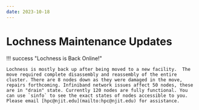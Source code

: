 ```yaml
---
date: 2023-10-18
---
```



# Lochness Maintenance Updates

!!! success "Lochness is Back Online!"

    Lochness is mostly back up after being moved to a new facility.  The move required complete disassembly and reassembly of the entire cluster. There are 8 nodes down as they were damaged in the move, repairs forthcoming. Infiniband network issues affect 50 nodes, these are in "drain" state. Currently 120 nodes are fully functional. You can use `sinfo` to see the exact states of nodes accessible to you. Please email [hpc@njit.edu](mailto:hpc@njit.edu) for assistance.


